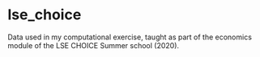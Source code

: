 # lse_choice

Data used in my computational exercise, taught as part of the economics module of the LSE CHOICE Summer school (2020).
